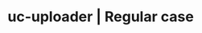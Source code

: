 # uc-uploader | Regular case

<re-htm src="./doc_assets/case.ref.htm" style="--case: 'case'"></re-htm>
